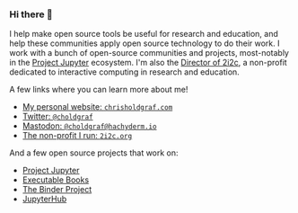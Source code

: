 ### Hi there 👋

I help make open source tools be useful for research and education, and help these communities apply open source technology to do their work. I work with a bunch of open-source communities and projects, most-notably in the [Project Jupyter](https://jupyter.org) ecosystem. I'm also the [Director of 2i2c](https://2i2c.org), a non-profit dedicated to interactive computing in research and education.

A few links where you can learn more about me!

- [My personal website: `chrisholdgraf.com`](https://chrisholdgraf.com)
- [Twitter: `@choldgraf`](https://twitter.com/choldgraf)
- [Mastodon: `@choldgraf@hachyderm.io`](https://hachyderm.io/@choldgraf)
- [The non-profit I run: `2i2c.org`](https://2i2c.org)

And a few open source projects that work on:

- [Project Jupyter](https://jupyter.org)
- [Executable Books](https://executablebooks.org)
- [The Binder Project](https://mybinder.org)
- [JupyterHub](https://jupyter.org/hub)
